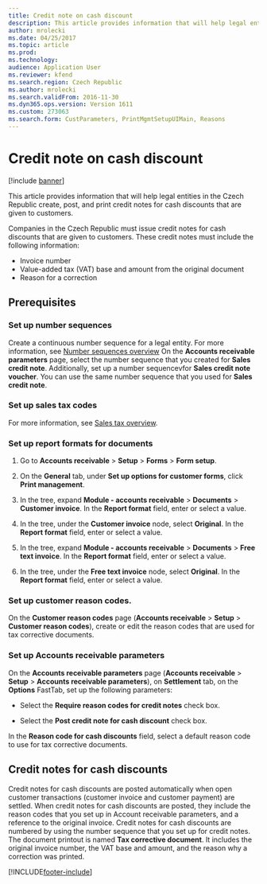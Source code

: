 ```yaml
---
title: Credit note on cash discount
description: This article provides information that will help legal entities in the Czech Republic create, post, and print credit notes for cash discounts that are given to customers.
author: mrolecki
ms.date: 04/25/2017
ms.topic: article
ms.prod: 
ms.technology: 
audience: Application User
ms.reviewer: kfend
ms.search.region: Czech Republic
ms.author: mrolecki
ms.search.validFrom: 2016-11-30
ms.dyn365.ops.version: Version 1611
ms.custom: 273063
ms.search.form: CustParameters, PrintMgmtSetupUIMain, Reasons
---
```


# Credit note on cash discount

[!include [banner](../../includes/banner.md)]

This article provides information that will help legal entities in the Czech Republic create, post, and print credit notes for cash discounts that are given to customers.

Companies in the Czech Republic must issue credit notes for cash discounts that are given to customers. These credit notes must include the following information:

-   Invoice number
-   Value-added tax (VAT) base and amount from the original document
-   Reason for a correction

## Prerequisites

### Set up number sequences

Create a continuous number sequence for a legal entity. For more information, see [Number sequences overview](../../../fin-ops-core/fin-ops/organization-administration/number-sequence-overview.md) On the **Accounts receivable parameters** page, select the number sequence that you created for **Sales credit note**. Additionally, set up a number sequencevfor **Sales credit note voucher**. You can use the same number sequence that you used for **Sales credit note**.

### Set up sales tax codes

For more information, see [Sales tax overview](../../general-ledger/indirect-taxes-overview.md).

### Set up report formats for documents

1.  Go to **Accounts receivable** \> **Setup** \> **Forms** \> **Form setup**.

2.  On the **General** tab, under **Set up options for customer forms**,
    click **Print management**.

3.  In the tree, expand **Module - accounts
    receivable** \> **Documents** \> **Customer invoice**. In the **Report
    format** field, enter or select a value.

4.  In the tree, under the **Customer invoice** node, select **Original**. In
    the **Report format** field, enter or select a value.

5.  In the tree, expand **Module - accounts
    receivable** \> **Documents** \> **Free text invoice**. In the **Report
    format** field, enter or select a value.

6.  In the tree, under the **Free text invoice** node, select **Original**. In
    the **Report format** field, enter or select a value.

### Set up customer reason codes.

On the **Customer reason codes** page (**Accounts
receivable** \> **Setup** \> **Customer reason codes**), create or edit the
reason codes that are used for tax corrective documents.

### Set up Accounts receivable parameters

On the **Accounts receivable parameters** page (**Accounts
receivable** \> **Setup** \> **Accounts receivable parameters**),
on **Settlement** tab, on the **Options** FastTab, set up the following
parameters:

-   Select the **Require reason codes for credit notes** check box.

-   Select the **Post credit note for cash discount** check box.

In the **Reason code for cash discounts** field, select a default reason code to
use for tax corrective documents.

## Credit notes for cash discounts

Credit notes for cash discounts are posted automatically when open customer
transactions (customer invoice and customer payment) are settled. When credit
notes for cash discounts are posted, they include the reason codes that you set
up in Account receivable parameters, and a reference to the original invoice.
Credit notes for cash discounts are numbered by using the number sequence that
you set up for credit notes. The document printout is named **Tax corrective
document**. It includes the original invoice number, the VAT base and amount,
and the reason why a correction was printed.



[!INCLUDE[footer-include](../../../includes/footer-banner.md)]
